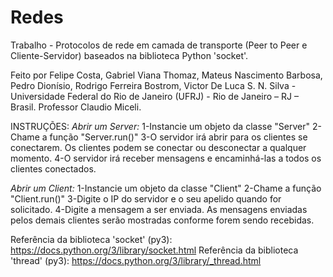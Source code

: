 # Redes

Trabalho - Protocolos de rede em camada de transporte (Peer to Peer e Cliente-Servidor) baseados na biblioteca Python 'socket'.

Feito por Felipe Costa, Gabriel Viana Thomaz, Mateus Nascimento Barbosa, Pedro Dionísio, Rodrigo Ferreira Bostrom, Victor De Luca S. N. Silva - Universidade Federal do Rio de Janeiro (UFRJ) - Rio de Janeiro – RJ – Brasil.
Professor Claudio Miceli.

INSTRUÇÕES:
  *Abrir um Server:* 
    1-Instancie um objeto da classe "Server"
    2-Chame a função "Server.run()"
    3-O servidor irá abrir para os clientes se conectarem. Os clientes podem se conectar ou desconectar a qualquer momento.
    4-O servidor irá receber mensagens e encaminhá-las a todos os clientes conectados.    
    
  *Abrir um Client:*
    1-Instancie um objeto da classe "Client"
    2-Chame a função "Client.run()"
    3-Digite o IP do servidor e o seu apelido quando for solicitado.
    4-Digite a mensagem a ser enviada. As mensagens enviadas pelos demais clientes serão mostradas conforme forem sendo recebidas.

Referência da biblioteca 'socket' (py3): https://docs.python.org/3/library/socket.html
Referência da biblioteca 'thread' (py3): https://docs.python.org/3/library/_thread.html
